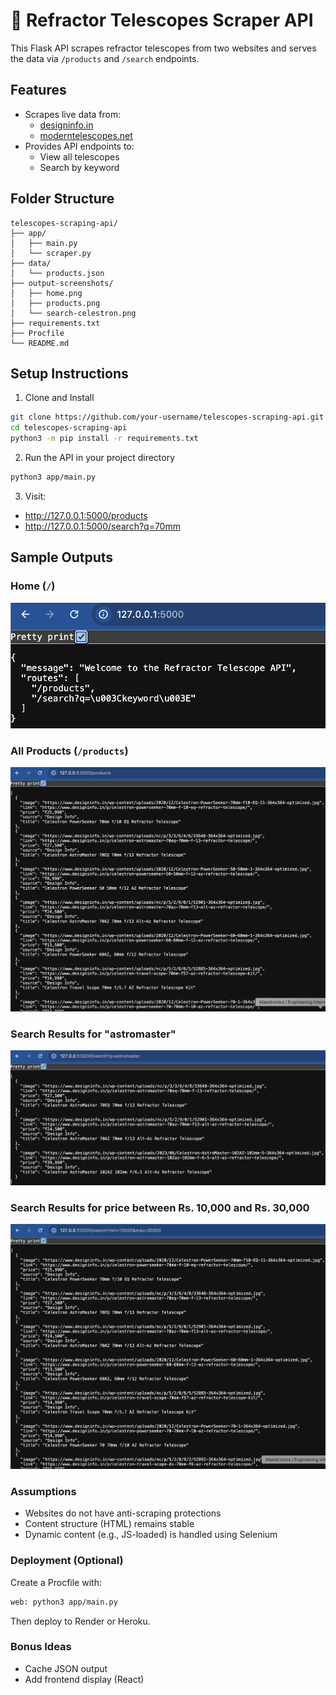 # 🔭 Refractor Telescopes Scraper API

This Flask API scrapes refractor telescopes from two websites and serves the data via `/products` and `/search` endpoints.

## Features
- Scrapes live data from:
  - [designinfo.in](https://www.designinfo.in)
  - [moderntelescopes.net](https://moderntelescopes.net)
- Provides API endpoints to:
  - View all telescopes
  - Search by keyword

## Folder Structure
```pgsql
telescopes-scraping-api/
├── app/
│   ├── main.py
│   └── scraper.py
├── data/
│   └── products.json
├── output-screenshots/  
│   ├── home.png
│   ├── products.png
│   └── search-celestron.png
├── requirements.txt
├── Procfile
└── README.md
```
## Setup Instructions
1. Clone and Install
```bash
git clone https://github.com/your-username/telescopes-scraping-api.git
cd telescopes-scraping-api
python3 -m pip install -r requirements.txt
```
2. Run the API in your project directory
```bash
python3 app/main.py
```
3. Visit:
- http://127.0.0.1:5000/products
- http://127.0.0.1:5000/search?q=70mm

## Sample Outputs

### Home (`/`)
![Home](output-screenshots/home.png)

### All Products (`/products`)
![Products](output-screenshots/products.png)

### Search Results for "astromaster"
![Search](output-screenshots/search-astromaster.png)

### Search Results for price between Rs. 10,000 and Rs. 30,000
![Search](output-screenshots/search-price.png)

### Assumptions
- Websites do not have anti-scraping protections
- Content structure (HTML) remains stable
- Dynamic content (e.g., JS-loaded) is handled using Selenium

### Deployment (Optional)
Create a Procfile with:
```txt
web: python3 app/main.py
```
Then deploy to Render or Heroku.

### Bonus Ideas
- Cache JSON output
- Add frontend display (React)
